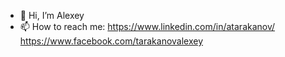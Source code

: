 - 👋 Hi, I’m Alexey
- 📫 How to reach me:
https://www.linkedin.com/in/atarakanov/
https://www.facebook.com/tarakanovalexey
